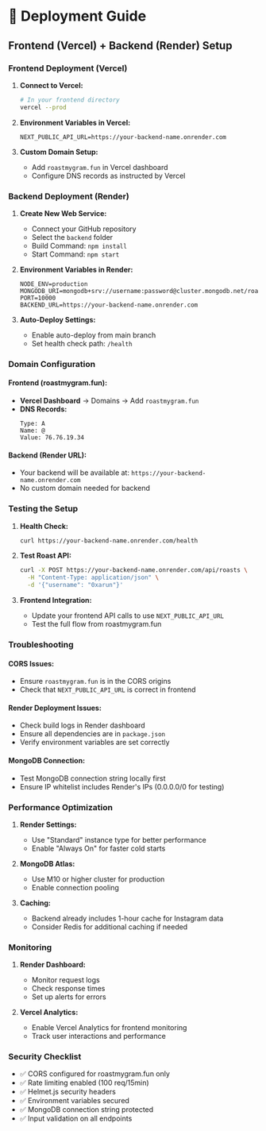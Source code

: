 # 🚀 Deployment Guide

## Frontend (Vercel) + Backend (Render) Setup

### **Frontend Deployment (Vercel)**

1. **Connect to Vercel:**
   ```bash
   # In your frontend directory
   vercel --prod
   ```

2. **Environment Variables in Vercel:**
   ```env
   NEXT_PUBLIC_API_URL=https://your-backend-name.onrender.com
   ```

3. **Custom Domain Setup:**
   - Add `roastmygram.fun` in Vercel dashboard
   - Configure DNS records as instructed by Vercel

### **Backend Deployment (Render)**

1. **Create New Web Service:**
   - Connect your GitHub repository
   - Select the `backend` folder
   - Build Command: `npm install`
   - Start Command: `npm start`

2. **Environment Variables in Render:**
   ```env
   NODE_ENV=production
   MONGODB_URI=mongodb+srv://username:password@cluster.mongodb.net/roastmygram
   PORT=10000
   BACKEND_URL=https://your-backend-name.onrender.com
   ```

3. **Auto-Deploy Settings:**
   - Enable auto-deploy from main branch
   - Set health check path: `/health`

### **Domain Configuration**

#### **Frontend (roastmygram.fun):**
- **Vercel Dashboard** → Domains → Add `roastmygram.fun`
- **DNS Records:**
  ```
  Type: A
  Name: @
  Value: 76.76.19.34
  ```

#### **Backend (Render URL):**
- Your backend will be available at: `https://your-backend-name.onrender.com`
- No custom domain needed for backend

### **Testing the Setup**

1. **Health Check:**
   ```bash
   curl https://your-backend-name.onrender.com/health
   ```

2. **Test Roast API:**
   ```bash
   curl -X POST https://your-backend-name.onrender.com/api/roasts \
     -H "Content-Type: application/json" \
     -d '{"username": "0xarun"}'
   ```

3. **Frontend Integration:**
   - Update your frontend API calls to use `NEXT_PUBLIC_API_URL`
   - Test the full flow from roastmygram.fun

### **Troubleshooting**

#### **CORS Issues:**
- Ensure `roastmygram.fun` is in the CORS origins
- Check that `NEXT_PUBLIC_API_URL` is correct in frontend

#### **Render Deployment Issues:**
- Check build logs in Render dashboard
- Ensure all dependencies are in `package.json`
- Verify environment variables are set correctly

#### **MongoDB Connection:**
- Test MongoDB connection string locally first
- Ensure IP whitelist includes Render's IPs (0.0.0.0/0 for testing)

### **Performance Optimization**

1. **Render Settings:**
   - Use "Standard" instance type for better performance
   - Enable "Always On" for faster cold starts

2. **MongoDB Atlas:**
   - Use M10 or higher cluster for production
   - Enable connection pooling

3. **Caching:**
   - Backend already includes 1-hour cache for Instagram data
   - Consider Redis for additional caching if needed

### **Monitoring**

1. **Render Dashboard:**
   - Monitor request logs
   - Check response times
   - Set up alerts for errors

2. **Vercel Analytics:**
   - Enable Vercel Analytics for frontend monitoring
   - Track user interactions and performance

### **Security Checklist**

- ✅ CORS configured for roastmygram.fun only
- ✅ Rate limiting enabled (100 req/15min)
- ✅ Helmet.js security headers
- ✅ Environment variables secured
- ✅ MongoDB connection string protected
- ✅ Input validation on all endpoints 
